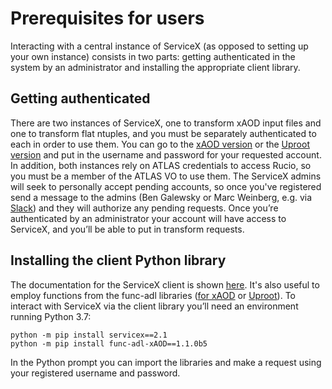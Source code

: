 # Prerequisites for users

Interacting with a central instance of ServiceX (as opposed to setting up your own instance)
consists in two parts: getting authenticated in the system by an administrator and installing the
appropriate client library.

## Getting authenticated

There are two instances of ServiceX, one to transform xAOD input files and one to transform flat
ntuples, and you must be separately authenticated to each in order to use them. You can go to the
[xAOD version](https://xaod.servicex.ssl-hep.org) or the
[Uproot version](https://uproot.servicex.ssl-hep.org) and put in the username and password
for your requested account. In addition, both instances rely on ATLAS credentials to access Rucio,
so you must be a member of the ATLAS VO to use them. The ServiceX admins will seek to personally
accept pending accounts, so once you've registered send a message to the admins (Ben Galewsky or
Marc Weinberg, e.g. via [Slack](https://iris-hep.slack.com/archives/CJH870SR2)) and they will
authorize any pending requests. Once you’re authenticated by an administrator your account will
have access to ServiceX, and you’ll be able to put in transform requests.

## Installing the client Python library

The documentation for the ServiceX client is shown
[here](https://pypi.org/project/servicex-cli/1.0.0rc3/). It's also useful to employ functions from the
func-adl libraries ([for xAOD](https://pypi.org/project/func-adl-xAOD/) or
[Uproot](https://pypi.org/project/func-adl-uproot/)). To interact with ServiceX via the client
library you’ll need an environment running Python 3.7:

    python -m pip install servicex==2.1
    python -m pip install func-adl-xAOD==1.1.0b5

In the Python prompt you can import the libraries and make a request using your registered username
and password.
